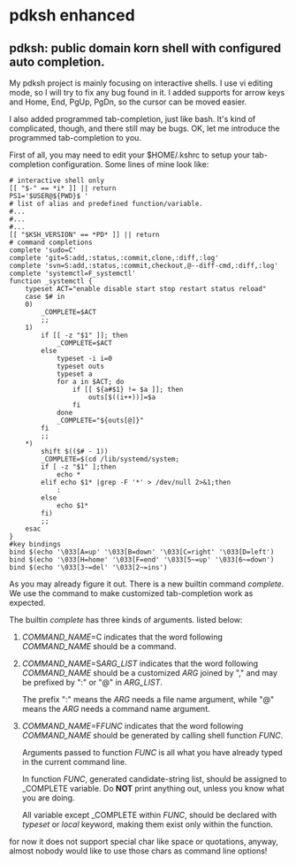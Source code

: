 # pdksh enhanced
pdksh: public domain korn shell with configured auto completion.
---
My pdksh project is mainly focusing on interactive shells.
I use vi editing mode, so I will try to fix any bug found in it. I added supports for arrow keys and Home, End, PgUp, PgDn, so the cursor can be moved easier.

I also added programmed tab-completion, just like bash. It's kind of complicated, though, and there still may be bugs. OK, let me introduce the programmed tab-completion to you.

First of all, you may need to edit your $HOME/.kshrc to setup your tab-completion configuration. Some lines of mine look like:

```ksh
# interactive shell only
[[ "$-" == *i* ]] || return
PS1='$USER@${PWD}$ '
# list of alias and predefined function/variable.
#...
#...
#...
[[ "$KSH_VERSION" == *PD* ]] || return
# command completions
complete 'sudo=C'
complete 'git=S:add,:status,:commit,clone,:diff,:log'
complete 'svn=S:add,:status,:commit,checkout,@--diff-cmd,:diff,:log'
complete 'systemctl=F_systemctl'
function _systemctl {
	typeset ACT="enable disable start stop restart status reload"
	case $# in
	0)
		_COMPLETE=$ACT
		;;
	1)
		if [[ -z "$1" ]]; then
			_COMPLETE=$ACT
		else
			typeset -i i=0
			typeset outs
			typeset a
			for a in $ACT; do
				if [[ ${a#$1} != $a ]]; then
					outs[$((i++))]=$a
				fi
			done
			_COMPLETE="${outs[@]}"
		fi
		;;
	*)
		shift $(($# - 1))
		_COMPLETE=$(cd /lib/systemd/system;
		if [ -z "$1" ];then
			echo *
		elif echo $1* |grep -F '*' > /dev/null 2>&1;then
			:
		else
			echo $1*
		fi)
		;;
	esac
}
#key bindings
bind $(echo '\033[A=up' '\033[B=down' '\033[C=right' '\033[D=left')
bind $(echo '\033[H=home' '\033[F=end' '\033[5~=up' '\033[6~=down')
bind $(echo '\033[3~=del' '\033[2~=ins')
```
As you may already figure it out. There is a new builtin command _complete_. We use the command to make customized tab-completion work as expected.

The builtin _complete_ has three kinds of arguments. listed below:

1. _COMMAND_NAME_=C
    indicates that the word following _COMMAND_NAME_ should be a command.
2. _COMMAND_NAME_=S*ARG_LIST*
    indicates that the word following _COMMAND_NAME_ should be a customized _ARG_ joined by "," and may be prefixed by ":" or "@" in _ARG_LIST_.
    
    The prefix ":" means the _ARG_ needs a file name argument, while "@" means the _ARG_ needs a command name argument.
3. _COMMAND_NAME_=F*FUNC*
    indicates that the word following _COMMAND_NAME_ should be generated by calling shell function _FUNC_.
    
    Arguments passed to function _FUNC_ is all what you have already typed in the current command line.
    
    In function _FUNC_, generated candidate-string list, should be assigned to \_COMPLETE variable. Do __NOT__ print anything out, unless you know what you are doing.
    
    All variable except \_COMPLETE within _FUNC_, should be declared with _typeset_ or _local_ keyword, making them exist only within the function.


for now it does not support special char like space or quotations, anyway, almost nobody would like to use those chars as command line options!
